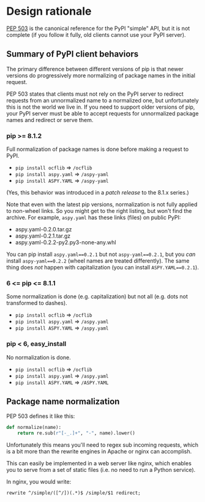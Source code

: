 # Design rationale

[PEP 503](https://www.python.org/dev/peps/pep-0503/) is the canonical reference
for the PyPI "simple" API, but it is not complete (if you follow it fully, old
clients cannot use your PyPI server).


## Summary of PyPI client behaviors

The primary difference between different versions of pip is that newer versions
do progressively more normalizing of package names in the initial request.

PEP 503 states that clients must not rely on the PyPI server to redirect
requests from an unnormalized name to a normalized one, but unfortunately this
is not the world we live in. If you need to support older versions of pip, your
PyPI server must be able to accept requests for unnormalized package names and
redirect or serve them.


### pip >= 8.1.2

Full normalization of package names is done before making a request to PyPI.

* `pip install ocflib` => `/ocflib`
* `pip install aspy.yaml` => `/aspy-yaml`
* `pip install ASPY.YAML` => `/aspy-yaml`

(Yes, this behavior was introduced in a *patch release* to the 8.1.x series.)

Note that even with the latest pip versions, normalization is not fully applied
to non-wheel links. So you might get to the right listing, but won't find the
archive.  For example, `aspy.yaml` has these links (files) on public PyPI:

* aspy.yaml-0.2.0.tar.gz
* aspy.yaml-0.2.1.tar.gz
* aspy.yaml-0.2.2-py2.py3-none-any.whl

You can pip install `aspy.yaml==0.2.1` but not `aspy-yaml==0.2.1`, but you
*can* install `aspy-yaml==0.2.2` (wheel names are treated differently). The
same thing does *not* happen with capitalization (you can install
`ASPY.YAML==0.2.1`).


### 6 <= pip <= 8.1.1

Some normalization is done (e.g. capitalization) but not all (e.g. dots not
transformed to dashes).

* `pip install ocflib` => `/ocflib`
* `pip install aspy.yaml` => `/aspy.yaml`
* `pip install ASPY.YAML` => `/aspy.yaml`


### pip < 6, easy_install

No normalization is done.

* `pip install ocflib` => `/ocflib`
* `pip install aspy.yaml` => `/aspy.yaml`
* `pip install ASPY.YAML` => `/ASPY.YAML`


## Package name normalization

PEP 503 defines it like this:

```python
def normalize(name):
    return re.sub(r"[-_.]+", "-", name).lower()
```

Unfortunately this means you'll need to regex sub incoming requests, which is a
bit more than the rewrite engines in Apache or nginx can accomplish.

This can easily be implemented in a web server like nginx, which enables you to
serve from a set of static files (i.e. no need to run a Python service).

In nginx, you would write:

```nginx
rewrite ^/simple/([^/])(.*)$ /simple/$1 redirect;
```
